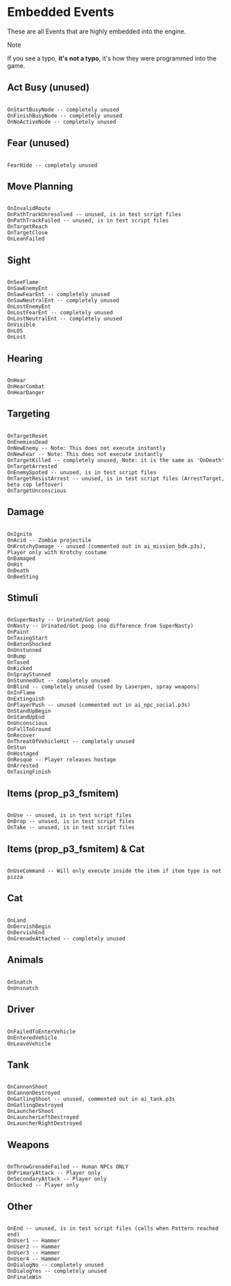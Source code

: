# Embedded Events
<p>These are all Events that are highly embedded into the engine.</p>

<div class="admonition note">
<p class="admonition-title">Note</p>
<p>If you see a typo, <b>it's not a typo</b>, it's how they were programmed into the game.</p>
</div>

## Act Busy (unused)
<pre><code class="language-js">
OnStartBusyNode -- completely unused
OnFinishBusyNode -- completely unused
OnNoActiveNode -- completely unused
</code></pre>

## Fear (unused)
<pre><code class="language-js">
FearHide -- completely unused
</code></pre>

## Move Planning
<pre><code class="language-js">
OnInvalidRoute
OnPathTrackUnresolved -- unused, is in test script files
OnPathTrackFailed -- unused, is in test script files
OnTargetReach
OnTargetClose
OnLeanFailed
</code></pre>

## Sight
<pre><code class="language-js">
OnSeeFlame
OnSawEnemyEnt
OnSawFearEnt -- completely unused
OnSawNeutralEnt -- completely unused
OnLostEnemyEnt
OnLostFearEnt -- completely unused
OnLostNeutralEnt -- completely unused
OnVisible
OnLOS
OnLost
</code></pre>

## Hearing
<pre><code class="language-js">
OnHear
OnHearCombat
OnHearDanger
</code></pre>

## Targeting
<pre><code class="language-js">
OnTargetReset
OnEnemiesDead
OnNewEnemy -- Note: This does not execute instantly
OnNewFear -- Note: This does not execute instantly
OnTargetKilled -- completely unused, Note: it is the same as 'OnDeath'
OnTargetArrested
OnEnemySpoted -- unused, is in test script files
OnTargetResistArrest -- unused, is in test script files (ArrestTarget, beta cop leftover)
OnTargetUnconscious
</code></pre>

## Damage
<pre><code class="language-js">
OnIgnite
OnAcid -- Zombie projectile
OnKrotchyDamage -- unused (commented out in ai_mission_bdk.p3s), Player only with Krotchy costume
OnDamaged
OnHit
OnDeath
OnBeeSting
</code></pre>

## Stimuli
<pre><code class="language-js">
OnSuperNasty -- Urinated/Got poop
OnNasty -- Urinated/Got poop (no difference from SuperNasty)
OnPaint
OnTasingStart
OnBatonShocked
OnUnstunned
OnBump
OnTased
OnKicked
OnSprayStunned
OnStunnedOut -- completely unused
OnBlind -- completely unused (used by Laserpen, spray weapons)
OnInFlame
OnExtinguish
OnPlayerPush -- unused (commented out in ai_npc_social.p3s)
OnStandUpBegin
OnStandUpEnd
OnUnconscious
OnFallToGround
OnRecover
OnThreatOfVehicleHit -- completely unused
OnStun
OnHostaged
OnResque -- Player releases hostage
OnArrested
OnTasingFinish
</code></pre>

## Items (prop_p3_fsmitem)
<pre><code class="language-js">
OnUse -- unused, is in test script files
OnDrop -- unused, is in test script files
OnTake -- unused, is in test script files
</code></pre>

## Items (prop_p3_fsmitem) & Cat
<pre><code class="language-js">
OnUseCommand -- Will only execute inside the item if item type is not pizza
</code></pre>

## Cat
<pre><code class="language-js">
OnLand
OnDervishBegin
OnDervishEnd
OnGrenadeAttached -- completely unused
</code></pre>

## Animals
<pre><code class="language-js">
OnSnatch
OnUnsnatch
</code></pre>

## Driver
<pre><code class="language-js">
OnFailedToEnterVehicle
OnEnteredVehicle
OnLeaveVehicle
</code></pre>

## Tank
<pre><code class="language-js">
OnCannonShoot
OnCannonDestroyed
OnGatlingShoot -- unused, commented out in ai_tank.p3s
OnGatlingDestroyed
OnLauncherShoot
OnLauncherLeftDestroyed
OnLauncherRightDestroyed
</code></pre>

## Weapons
<pre><code class="language-js">
OnThrowGrenadeFailed -- Human NPCs ONLY
OnPrimaryAttack -- Player only
OnSecondaryAttack -- Player only
OnSucked -- Player only
</code></pre>

## Other
<pre><code class="language-js">
OnEnd -- unused, is in test script files (calls when Pattern reached end)
OnUser1 -- Hammer
OnUser2 -- Hammer
OnUser3 -- Hammer
OnUser4 -- Hammer
OnDialogNo -- completely unused
OnDialogYes -- completely unused
OnFinaleWin
</code></pre>